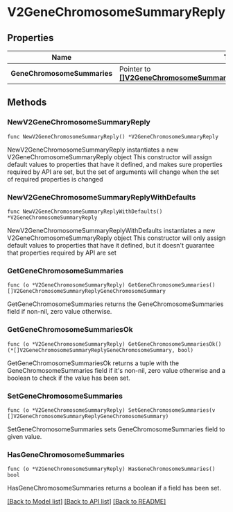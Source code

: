# V2GeneChromosomeSummaryReply

## Properties

Name | Type | Description | Notes
------------ | ------------- | ------------- | -------------
**GeneChromosomeSummaries** | Pointer to [**[]V2GeneChromosomeSummaryReplyGeneChromosomeSummary**](V2GeneChromosomeSummaryReplyGeneChromosomeSummary.md) |  | [optional] 

## Methods

### NewV2GeneChromosomeSummaryReply

`func NewV2GeneChromosomeSummaryReply() *V2GeneChromosomeSummaryReply`

NewV2GeneChromosomeSummaryReply instantiates a new V2GeneChromosomeSummaryReply object
This constructor will assign default values to properties that have it defined,
and makes sure properties required by API are set, but the set of arguments
will change when the set of required properties is changed

### NewV2GeneChromosomeSummaryReplyWithDefaults

`func NewV2GeneChromosomeSummaryReplyWithDefaults() *V2GeneChromosomeSummaryReply`

NewV2GeneChromosomeSummaryReplyWithDefaults instantiates a new V2GeneChromosomeSummaryReply object
This constructor will only assign default values to properties that have it defined,
but it doesn't guarantee that properties required by API are set

### GetGeneChromosomeSummaries

`func (o *V2GeneChromosomeSummaryReply) GetGeneChromosomeSummaries() []V2GeneChromosomeSummaryReplyGeneChromosomeSummary`

GetGeneChromosomeSummaries returns the GeneChromosomeSummaries field if non-nil, zero value otherwise.

### GetGeneChromosomeSummariesOk

`func (o *V2GeneChromosomeSummaryReply) GetGeneChromosomeSummariesOk() (*[]V2GeneChromosomeSummaryReplyGeneChromosomeSummary, bool)`

GetGeneChromosomeSummariesOk returns a tuple with the GeneChromosomeSummaries field if it's non-nil, zero value otherwise
and a boolean to check if the value has been set.

### SetGeneChromosomeSummaries

`func (o *V2GeneChromosomeSummaryReply) SetGeneChromosomeSummaries(v []V2GeneChromosomeSummaryReplyGeneChromosomeSummary)`

SetGeneChromosomeSummaries sets GeneChromosomeSummaries field to given value.

### HasGeneChromosomeSummaries

`func (o *V2GeneChromosomeSummaryReply) HasGeneChromosomeSummaries() bool`

HasGeneChromosomeSummaries returns a boolean if a field has been set.


[[Back to Model list]](../README.md#documentation-for-models) [[Back to API list]](../README.md#documentation-for-api-endpoints) [[Back to README]](../README.md)


